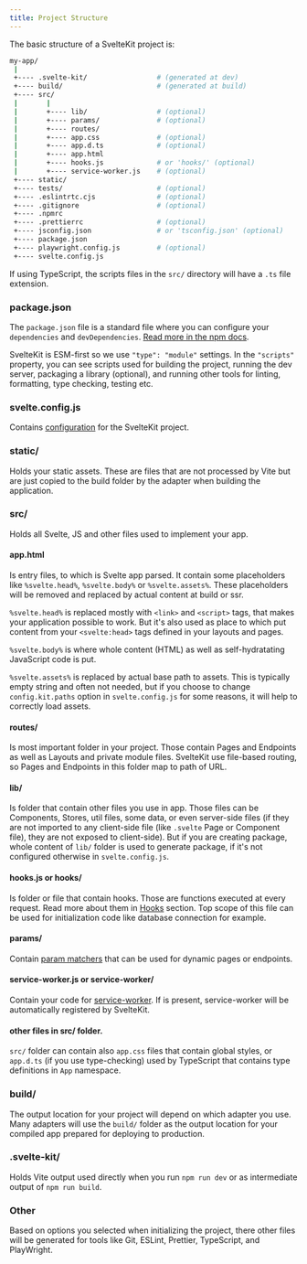 ```yaml
---
title: Project Structure
---
```


The basic structure of a SvelteKit project is:

```sh
my-app/
 |
 +---- .svelte-kit/                 # (generated at dev)
 +---- build/                       # (generated at build)
 +---- src/
 |       |
 |       +---- lib/                 # (optional)
 |       +---- params/              # (optional)
 |       +---- routes/
 |       +---- app.css              # (optional)
 |       +---- app.d.ts             # (optional)
 |       +---- app.html
 |       +---- hooks.js             # or 'hooks/' (optional)
 |       +---- service-worker.js    # (optional)
 +---- static/
 +---- tests/                       # (optional)
 +---- .eslintrtc.cjs               # (optional)
 +---- .gitignore                   # (optional)
 +---- .npmrc
 +---- .prettierrc                  # (optional)
 +---- jsconfig.json                # or 'tsconfig.json' (optional)
 +---- package.json
 +---- playwright.config.js         # (optional)
 +---- svelte.config.js
```

If using TypeScript, the scripts files in the `src/` directory will have a `.ts` file extension.

### package.json

The `package.json` file is a standard file where you can configure your `dependencies` and `devDependencies`. [Read more in the npm docs](https://docs.npmjs.com/cli/v7/configuring-npm/package-json).

SvelteKit is ESM-first so we use `"type": "module"` settings. In the `"scripts"` property, you can see scripts used for building the project, running the dev server, packaging a library (optional), and running other tools for linting, formatting, type checking, testing etc.

### svelte.config.js

Contains [configuration](configuration) for the SvelteKit project.

### static/

Holds your static assets. These are files that are not processed by Vite but are just copied to the build folder by the adapter when building the application.

### src/

Holds all Svelte, JS and other files used to implement your app.

#### app.html

Is entry files, to which is Svelte app parsed. It contain some placeholders like `%svelte.head%`, `%svelte.body%` or `%svelte.assets%`. These placeholders will be removed and replaced by actual content at build or ssr.

`%svelte.head%` is replaced mostly with `<link>` and `<script>` tags, that makes your application possible to work. But it's also used as place to which put content from your `<svelte:head>` tags defined in your layouts and pages.

`%svelte.body%` is where whole content (HTML) as well as self-hydratating JavaScript code is put.

`%svelte.assets%` is replaced by actual base path to assets. This is typically empty string and often not needed, but if you choose to change `config.kit.paths` option in `svelte.config.js` for some reasons, it will help to correctly load assets.

#### routes/

Is most important folder in your project. Those contain Pages and Endpoints as well as Layouts and private module files. SvelteKit use file-based routing, so Pages and Endpoints in this folder map to path of URL.

#### lib/

Is folder that contain other files you use in app. Those files can be Components, Stores, util files, some data, or even server-side files (if they are not imported to any client-side file (like `.svelte` Page or Component file), they are not exposed to client-side). But if you are creating package, whole content of `lib/` folder is used to generate package, if it's not configured otherwise in `svelte.config.js`.

#### hooks.js or hooks/

Is folder or file that contain hooks. Those are functions executed at every request. Read more about them in [Hooks](hooks) section. Top scope of this file can be used for initialization code like database connection for example.

#### params/

Contain [param matchers](routing#advanced-routing-matching) that can be used for dynamic pages or endpoints.

#### service-worker.js or service-worker/

Contain your code for [service-worker](service-workers). If is present, service-worker will be automatically registered by SvelteKit.

#### other files in src/ folder.

`src/` folder can contain also `app.css` files that contain global styles, or `app.d.ts` (if you use type-checking) used by TypeScript that contains type definitions in `App` namespace.

### build/

The output location for your project will depend on which adapter you use. Many adapters will use the `build/` folder as the output location for your compiled app prepared for deploying to production.

### .svelte-kit/

Holds Vite output used directly when you run `npm run dev` or as intermediate output of `npm run build`.

### Other

Based on options you selected when initializing the project, there other files will be generated for tools like Git, ESLint, Prettier, TypeScript, and PlayWright.
